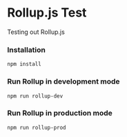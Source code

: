 # Rollup.js Test
Testing out Rollup.js

### Installation
```
npm install
```

### Run Rollup in development mode
```
npm run rollup-dev
```

### Run Rollup in production mode
```
npm run rollup-prod
```
